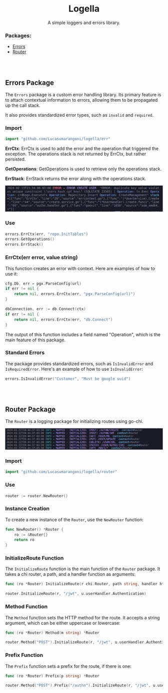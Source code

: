 

<div align="center">

# Logella

A simple loggers and errors library.

</div>


<div align="left">

### Packages:

- <a href="#errors-package">
   Errors
  </a> 

- <a href="#router-package">
    Router
</a>       
</div>

<br><br>

## Errors Package

The `Errors` package is a custom error handling library. Its primary feature is to attach contextual information to errors, allowing them to be propagated up the call stack. 

It also provides standardized error types, such as `invalid` and `required`.


### Import
```go
import "github.com/Lucasvmarangoni/logella/err"
```

**ErrCtx**: ErrCtx is used to add the error and the operation that triggered the exception. 
The operations stack is not returned by ErrCtx, but rather persisted. 

**GetOperations**: GetOperations is used to retrieve only the operations stack.

**ErrStack**: ErrStack returns the error along with the operations stack.

![Alt text](img/errctx.png)


### Use
```go
errors.ErrCtx(err, "repo.InitTables")
errors.GetOperations()
errors.ErrStack()
```

### ErrCtx(err error, value string)

This function creates an error with context. Here are examples of how to use it:

```go
cfg.Db, err = pgx.ParseConfig(url)
if err != nil {
    return nil, errors.ErrCtx(err, "pgx.ParseConfig(url)")
}
```

```go
dbConnection, err := db.Connect(ctx)
if err != nil {
    return nil, errors.ErrCtx(err, "db.Connect")
}
```

The output of this function includes a field named "Operation", which is the main feature of this package.

### Standard Errors

The package provides standardized errors, such as `IsInvalidError` and `IsRequiredError`. Here's an example of how to use `IsInvalidError`:

```go
errors.IsInvalidError("Customer", "Must be google uuid")
```

<br><br>

## Router Package

The `Router` is a logging package for initializing routes using go-chi.

![Alt text](img/router.png)

### Import

```go
import "github.com/Lucasvmarangoni/logella/router"
```

### Use

```go
router := router.NewRouter()
```

### Instance Creation

To create a new instance of the `Router`, use the `NewRouter` function:

```go
func NewRouter() *Router {
    ro := &Router{}    
    return ro
}
```

### InitializeRoute Function

The `InitializeRoute` function is the main function of the `Router` package. It takes a chi router, a path, and a handler function as arguments:

```go
func (ro *Router) InitializeRoute(r chi.Router, path string, handler http.HandlerFunc)
```

```go
router.InitializeRoute(r, "/jwt", u.userHandler.Authentication)
```

### Method Function

The `Method` function sets the HTTP method for the route. It accepts a string argument, which can be either uppercase or lowercase:

```go
func (ro *Router) Method(m string) *Router
```

```go
router.Method("POST").InitializeRoute(r, "/jwt", u.userHandler.Authentication)
```

### Prefix Function

The `Prefix` function sets a prefix for the route, if there is one:

```go
func (ro *Router) Prefix(p string) *Router 
```

```go
router.Method("POST").Prefix("/authn").InitializeRoute(r, "/jwt", u.userHandler.Authentication)
```